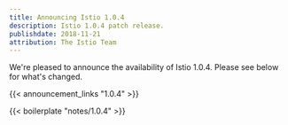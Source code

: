 ```yaml
---
title: Announcing Istio 1.0.4
description: Istio 1.0.4 patch release.
publishdate: 2018-11-21
attribution: The Istio Team
---
```


We're pleased to announce the availability of Istio 1.0.4. Please see below for what's changed.

{{< announcement_links "1.0.4" >}}

{{< boilerplate "notes/1.0.4" >}}
